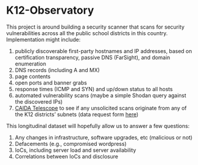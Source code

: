# K12-Observatory
This project is around building a security scanner that scans for security vulnerabilities across all the public school districts in this country.
Implementation might include:

1) publicly discoverable first-party hostnames and IP addresses, based on certification transparency, passive DNS (FarSight), and domain enumeration
1) DNS records (including A and MX)
1) page contents
1) open ports and banner grabs
1) response times (ICMP and SYN) and up/down status to all hosts
1) automated vulnerability scans (maybe a simple Shodan query against the discovered IPs)
1) [CAIDA Telescope](https://www.caida.org/projects/network_telescope/) to see if any unsolicited scans originate from any of the K12 districts’ subnets (data request form [here](https://www.caida.org/catalog/datasets/telescope-near-real-time_dataset/))

This longitudinal dataset will hopefully allow us to answer a few questions:

1) Any changes in infrastructure, software upgrades, etc (malicious or not)
1) Defacements (e.g., compromised wordpress)
1) IoCs, including server load and server availability
1) Correlations between IoCs and disclosure
